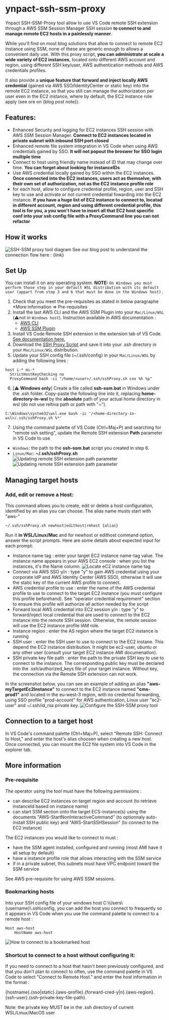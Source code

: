 # ynpact-ssh-ssm-proxy
Ynpact SSH-SSM-Proxy tool allow to use VS Code remote SSH extension through a AWS SSM Session Manager SSH session **to connect to and manage remote EC2 hosts in a painlessly manner**.

While you'll find on most blog solutions that allow to connect to remote EC2 instance using SSM, none of these are generic enough to allows a convenient daily use. With this proxy script, **you can administrate at scale a wide variety of EC2 instances**, located onto different AWS account and region, using different SSH key/user, AWS authentication methods and AWS credentials profiles.

It also provide a **unique feature that forward and inject locally AWS credential** (gained via AWS SSO/IdentityCenter or static key) into the remote EC2 instance, so that you still can manage the authorization per user even in the EC2 instance, where by default, the EC2 instance role  apply (see ore on {blog post note}).

## Features:
- Enhanced Security and logging for EC2 instances SSH session with AWS SSM Session Manager.
  **Connect to EC2 instances located in private subnet with inbound SSH port closed**
- Enhanced remote file system integration in VS Code when using AWS credentials gained by SSO. **It will not popout the broswer for SSO login multiple time**
- Connect to host using friendly name instead of ID that may change over time. **You can forget about looking for instanceIDs**
- Use AWS credential locally gained by SSO within the EC2 instances. **Once connected into the EC2 instances, users act as themselve, with their own set of authorization, not as the EC2 instance profile role**
- for each host, allow to configure credential profile, region, user and SSH key to use and activate or not current credential fowarding into the EC2 instance. **If you have a huge list of EC2 instance to connect to, locatad in different account, region and using different credential profile, this tool is for you, a you won't have to insert all that EC2 host specific conf into your ssh config file with a ProxyCommand line you can not refactor**

## How it works
![SSH-SSM proxy tool diagram](doc/ssh-ssm.png)
See our blog post to understand the connection flow here : {link}

## Set Up
You can install it on any operating system. 
**NOTE:** `On Windows you must perform those step in your default WSL distribution with its default user (appart from step 3 and 6 that must be done in the Windows host).`
1) Check that you meet the pre-requisites as stated in below paragraphe *More information => Pre-requisites
2) Install the last AWS CLI and the AWS SSM Plugin into your `Mac/Linux/WSL` (:warning:not in `Windows host`). Instruction available in AWS documentation :
   - [AWS CLI](https://docs.aws.amazon.com/cli/latest/userguide/getting-started-install.html)
   - [AWS SSM Plugin](https://docs.aws.amazon.com/systems-manager/latest/userguide/session-manager-working-with-install-plugin.html)
3) Install VS Code Remote SSH extension in the extension tab of VS Code. [See documentation here.](https://code.visualstudio.com/docs/remote/remote-overview)
4) Download the [SSH Proxy Script](src/sshProxy.sh) and save it into your .ssh directory in your `Mac/Linux/WSL` distribution.
5) Update your SSH config file (~/.ssh/config) in your `Mac/Linux/WSL` by adding the following lines :
```
host i-* mi-*
  StrictHostKeyChecking no
  ProxyCommand bash -ci "/home/<user>/.ssh/sshProxy.sh cnx %h %p"
```
6) [:warning: **Windows only**] Create a file called **ssh-ssm.bat** in Windows under the .ssh folder. Copy-paste the following line into it, replacing **home-directory-in-wsl** by the **absolute** path of your actual home directory in wsl (do not use reltiva path or path with "~").
```
C:\Windows\system32\wsl.exe bash -ic '/<home-directory-in-wsl>/.ssh/sshProxy.sh %*'
```
7) Using the command palette of VS Code (Ctrl+Maj+P) and searching for "remote ssh setting", update the Remote SSH extension **Path** parameter in VS Code to use
- `Windows`: the path to the  **ssh-ssm.bat**  script you created in step 6.
- `Linux/Mac`: **~/.ssh/sshProxy.sh**
![Updating remote SSH extension path parameter](doc/remote-ssh-settings.png)
![Updating remote SSH extension path parameter](doc/path-param.png)


## Managing target hosts
### Add, edit or remove a Host:
This command allows you to create, edit or delete a host configuration, identified by an alias you can choose. The alias name musts start with "aws-"
```
~/.ssh/sshProxy.sh newhost|edithost|rmhost {alias}
```
Run it **in WSL/Linux/Mac** and for newhost or edithost command option, answer the script prompts. Here are some details about expected input for each prompt:
- Instance name tag : enter your target EC2 instance name-tag value. The instance name appears in your AWS EC2 console : when you list the instances, it's the Name column.
![Locate eC2 instance name tag](doc/name-tag.png)
- Connect via AWS SSO y/n : type "y" to gain AWS credential using your corporate IdP and AWS Identity Center (AWS SSO), otherwise it will use the static key of the current AWS profile to connect.
- AWS credential profile to use : enter the name of the AWS credential profile to use to connect to the target EC2 instance (you must configure this profile beforehand). See "operator credential requirement" section to ensure this profile will authorize all action needed by the script
- Forward local AWS credential into EC2 session y/n : type "y" to forward/inject local credential that are used to connect to the EC2 instance into the remote SSH session. Otherwise, the remote session will use the EC2 instance profile IAM role.
- Instance region : enter the AS region where the target EC2 instance is running
- SSH user : enter the SSH user to use to connect to the EC2 instane. This depend the EC2 instance distribution. It might be ec2-user, ubuntu or any other user (consult your target EC2 instance AMI documenation).
- SSH private key file path : enter the path to the private SSH key to use to connect to the instance. The corresponding public key must be declared into the .ssh/authorized_keys file of your target instance. Without key, the connection via the Remote SSH extension can not work.

In the screenshot below, you can see an example of adding an alias **"aws-myTargetEc2Instance"** to connect to the EC2 instance named **"cms-prod1"** and located in the eu-west-3 region, with no credential forwarding, using SSO profile "prod-account" for AWS authentication, Linux user "ec2-user" and ~/.ssh/id_rsa private key.
![Configure the SSH-SSM proxy tool](doc/conf.png)

## Connection to a target host

In VS Code's command palette (Ctrl+Maj+P), select "Remote SSH: Connect to Host," and enter the host's alias choosen when creating a new host.
Once connected, you can mount the EC2 file system into VS Code in the explorer tab.

## More information
### Pre-requisite
The operator using the tool must have the following permissions :
- can describe EC2 instances on target region and account (to retrieve instanceId based on instance name)
- can start SSM section onto the target ECS-instance(s) using the documents "AWS-StartNonInteractiveCommand" (to optionnaly auto-install SSH public key) and "AWS-StartSSHSession" (to connect to the EC2 instance)

The EC2 instances you would like to connect to must :
- have the SSM agent installed, configured and running (most AMI have it all setup by default)
- have a instance profile role that allows interacting with the SSM service
- if in a private subnet, this subnets must have VPC endpoint toward the SSM service

See AWS pre-requisite for using AWS SSM sessions.
### Bookmarking hosts
Into your SSH config file of your windows host C:\Users\\{username}\\.ssh\config, you can add the host you connect to frequently so it appears in VS Code when you use the command palette to connect to a remote host : 
```
Host aws-host
    HostName aws-host
```
![How to connect to a bookmarked host](doc/bookmarking.png)

### Shortcut to connect to a host without configuring it:
If you need to connect to a host that hasn't been previously configured, and that you don't plan to connect to often, use the command palette in VS Code to select "Connect to Remote Host." and enter the host information in the format :

{hostname}.{sso|static}.{aws-profile}.{forward-cred-y|n}.{aws-region}.{ssh-user}.{ssh-private-key-file-path}.

Note: the private key MUST be in the .ssh directory of current WSL/Linux/MacOS user
